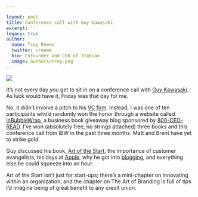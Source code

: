 ```yaml
---

layout: post
title: Conference call with Guy Kawasaki
excerpt: ''
legacy: true
author:
  name: Trey Reeme
  twitter: creeme
  bio: Cofounder and COO of Trabian
  image: authors/trey.png
---
```


<p><img src='/images/legacy/artcover.jpg' class="right"/></p>
<p>It&#8217;s not every day you get to sit in on a conference call with <a href='http://www.guykawasaki.com/'>Guy Kawasaki</a>.  As luck would have it, Friday was that day for me.</p>
<p>No, it didn&#8217;t involve a pitch to his <a href='http://www.garage.com/'>VC firm</a>.  Instead, I was one of ten participants who&#8217;d randomly won the honor through a website called <a href='http://www.inbubblewrap.com'>inBubbleWrap</a>, a business book giveaway blog sponsored by <a href='http://www.800ceoread.com'>800-CEO-READ</a>.  I&#8217;ve won (absolutely free, no strings attached) three books and this conference call from <span class='caps'><span class="caps">IBW</span></span> in the past three months.  Matt and Brent have yet to strike gold.</p>
<p>Guy discussed his book, <a href='http://www.amazon.com/exec/obidos/ASIN/1591840562/guykawasakico-20'>Art of the Start</a>, the importance of customer evangelists, his days at <a href='http://www.apple.com'>Apple</a>, why he got into <a href='http://blog.guykawasaki.com/'>blogging</a>, and everything else he could squeeze into an hour.</p>
<p>Art of the Start isn&#8217;t just for start-ups; there&#8217;s a mini-chapter on innovating within an organization, and the chapter on The Art of Branding is full of tips I&#8217;d imagine being of great benefit to any credit union.</p>